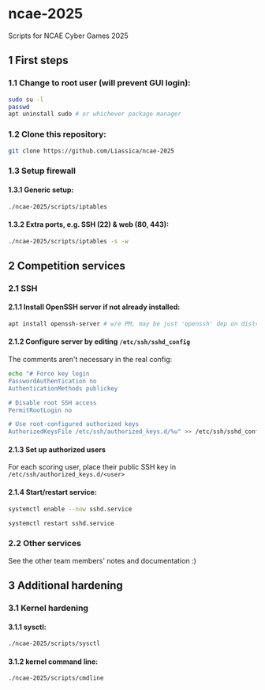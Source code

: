 # ncae-2025

Scripts for NCAE Cyber Games 2025

## 1 First steps

### 1.1 Change to root user (will prevent GUI login):
```sh
sudo su -l
passwd
apt uninstall sudo # or whichever package manager
```

### 1.2 Clone this repository:
```sh
git clone https://github.com/Liassica/ncae-2025
```

### 1.3 Setup firewall

#### 1.3.1 Generic setup:
```sh
./ncae-2025/scripts/iptables
```

#### 1.3.2 Extra ports, e.g. SSH (22) & web (80, 443):
```sh
./ncae-2025/scripts/iptables -s -w
```

## 2 Competition services

### 2.1 SSH

#### 2.1.1 Install OpenSSH server if not already installed:
```sh
apt install openssh-server # w/e PM, may be just 'openssh' dep on distro
```

#### 2.1.2 Configure server by editing `/etc/ssh/sshd_config`

The comments aren't necessary in the real config:
```sh
echo "# Force key login
PasswordAuthentication no
AuthenticationMethods publickey

# Disable root SSH access
PermitRootLogin no

# Use root-configured authorized keys
AuthorizedKeysFile /etc/ssh/authorized_keys.d/%u" >> /etc/ssh/sshd_config
```

#### 2.1.3 Set up authorized users

For each scoring user, place their public SSH key in `/etc/ssh/authorized_keys.d/<user>`

#### 2.1.4 Start/restart service:
```sh
systemctl enable --now sshd.service
```
```sh
systemctl restart sshd.service
```

### 2.2 Other services

See the other team members' notes and documentation :)

## 3 Additional hardening

### 3.1 Kernel hardening

#### 3.1.1 sysctl:
```sh
./ncae-2025/scripts/sysctl
```

#### 3.1.2 kernel command line:
```sh
./ncae-2025/scripts/cmdline
```
